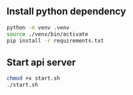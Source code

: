 ## Install python dependency

```bash
python -m venv .venv
source ./venv/bin/activate
pip install -r requirements.txt
```

## Start api server
```bash
chmod +x start.sh
./start.sh
```
